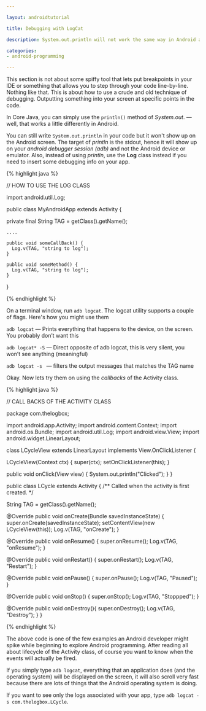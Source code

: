 ```yaml
---

layout: androidtutorial

title: Debugging with LogCat

description: System.out.println will not work the same way in Android as you think it works on a PC or web application. Debugging in Android requires the use android.util.Log. Actually you can still use out.println, but it won't show up on the android screen.

categories:
- android-programming

---
```


This section is not about some spiffy tool that lets put breakpoints in your IDE or something that allows you to step through your code line-by-line. Nothing like that. This is about  how to use a crude and old technique of debugging. Outputting something into your screen at specific points in the code. 

In Core Java, you can simply use the <code class="codeblock">println()</code> method of *System.out*. &mdash; well, that works a little differently in Android. 

You can still write <code class="codeblock">System.out.println</code> in your code but it won't show up on the Android screen. The target of *println* is the stdout, hence it will show up on your *android debugger session (adb)* and not the Android device or emulator. Also, instead of using *println*, use the **Log** class instead if you need to insert some debugging info on your app.

{% highlight java %}

// HOW TO USE THE LOG CLASS

import android.util.Log;

public class MyAndroidApp extends Activity {
    
  private final String TAG = getClass().getName();
    
    ....
    
    public void someCallBack() {
      Log.v(TAG, "string to log");
    }
    
    public void someMethod() {
      Log.v(TAG, "string to log");
    }
}

{% endhighlight %}



On a terminal window, run <code class="codeblock">adb logcat</code>. The logcat utility supports a couple of flags. Here's how you might use them

<code class="codeblock">adb logcat</code> &mdash; Prints everything that happens to the device, on the screen. You probably don’t want this

<code class="codeblock">adb logcat* -S</code> &mdash; Direct opposite of adb logcat, this is very silent, you won’t see anything (meaningful)

<code class="codeblock">adb logcat -s <filter></code> &mdash; filters the output messages that matches the TAG name
  

Okay. Now lets try them on using the  *callbacks* of the Activity class.


{% highlight java %}

// CALL BACKS OF THE ACTIVITY CLASS

package com.thelogbox;

import android.app.Activity;
import android.content.Context;
import android.os.Bundle;
import android.util.Log;
import android.view.View;
import android.widget.LinearLayout;


class LCycleView extends LinearLayout implements View.OnClickListener {
  
  LCycleView(Context ctx) {
    super(ctx);
    setOnClickListener(this);
  }

  public void onClick(View view) {
    System.out.println("Clicked");
  }
}

public class LCycle extends Activity {
    /** Called when the activity is first created. */
    
  String TAG = getClass().getName();
  
  @Override
    public void onCreate(Bundle savedInstanceState) {
    super.onCreate(savedInstanceState);
    setContentView(new LCycleView(this));
    Log.v(TAG, "onCreate");
    }
  
  @Override
  public void onResume() {
    super.onResume();
    Log.v(TAG, "onResume");
  }    
  
  @Override
  public void onRestart() {
    super.onRestart();
    Log.v(TAG, "Restart");
  }
  
  @Override
  public void onPause() {
    super.onPause();
    Log.v(TAG, "Paused");
  }
  
  @Override
  public void onStop() {
    super.onStop();
    Log.v(TAG, "Stoppped");
  }
  
  @Override 
  public void onDestroy(){
    super.onDestroy();
    Log.v(TAG, "Destroy");
  }
}

{% endhighlight %} 


The above code is one of the few examples an Android developer might spike while beginning to explore Android programming. After reading all about lifecycle of the Activity class, of course you want to know when the events will actually be fired. 

If you simply type <code class="codeblock">adb logcat</code>, everything that an application does (and the operating system) will be displayed on the screen, it will also scroll very fast because there are lots of things that the Android operating system is doing. 

If you want to see only the logs associated with your app, type <code class="codeblock">adb logcat -s com.thelogbox.LCycle</code>. 